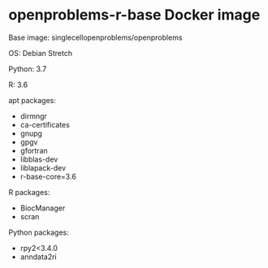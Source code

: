 # openproblems-r-base Docker image

Base image: singlecellopenproblems/openproblems

OS: Debian Stretch

Python: 3.7

R: 3.6

apt packages:

* dirmngr
* ca-certificates
* gnupg
* gpgv
* gfortran
* libblas-dev
* liblapack-dev
* r-base-core=3.6

R packages:

* BiocManager
* scran

Python packages:

* rpy2<3.4.0
* anndata2ri
